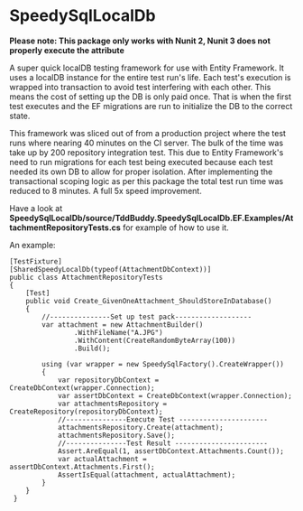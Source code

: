 # SpeedySqlLocalDb

**Please note: This package only works with Nunit 2, Nunit 3 does not properly execute the attribute**

A super quick localDB testing framework for use with Entity Framework. It uses a localDB instance for the entire test run's life. Each test's execution is wrapped into transaction to avoid test interfering with each other. This means the cost of setting up the DB is only paid once. That is when the first test executes and the EF migrations are run to initialize the DB to the correct state.

This framework was sliced out of from a production project where the test runs where nearing 40 minutes on the CI server. The bulk of the time was take up by 200 repository integration test. This due to Entity Framework's need to run migrations for each test being executed because each test needed its own DB to allow for proper isolation. After implementing the transactional scoping logic as per this package the total test run time was reduced to 8 minutes. A full 5x speed improvement.

Have a look at **SpeedySqlLocalDb/source/TddBuddy.SpeedySqlLocalDb.EF.Examples/AttachmentRepositoryTests.cs** for example of how to use it.

An example:

    [TestFixture]
    [SharedSpeedyLocalDb(typeof(AttachmentDbContext))]
    public class AttachmentRepositoryTests 
    {
        [Test]
        public void Create_GivenOneAttachment_ShouldStoreInDatabase()
        {
            //---------------Set up test pack-------------------
            var attachment = new AttachmentBuilder()
                    .WithFileName("A.JPG")
                    .WithContent(CreateRandomByteArray(100))
                    .Build();

            using (var wrapper = new SpeedySqlFactory().CreateWrapper())
            {
                var repositoryDbContext = CreateDbContext(wrapper.Connection);
                var assertDbContext = CreateDbContext(wrapper.Connection);
                var attachmentsRepository = CreateRepository(repositoryDbContext);
                //---------------Execute Test ----------------------
                attachmentsRepository.Create(attachment);
                attachmentsRepository.Save();
                //---------------Test Result -----------------------
                Assert.AreEqual(1, assertDbContext.Attachments.Count());
                var actualAttachment = assertDbContext.Attachments.First();
                AssertIsEqual(attachment, actualAttachment);
            }
        }
     }
